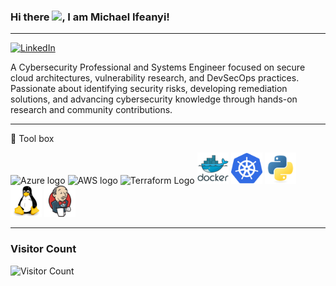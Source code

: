 ### Hi there <img src="https://raw.githubusercontent.com/MartinHeinz/MartinHeinz/master/wave.gif" width="30px">, I am Michael Ifeanyi!

---
<!--[![Twitter Follow](https://img.shields.io/twitter/follow/moregan_tweet?label=Let%27s%20connect%20on%20twitter%21&style=social)](https://twitter.com/intent/follow?screen_name=moregan_tweet)-->
[![LinkedIn](https://img.shields.io/badge/LinkedIn-0077B5?style=for-the-badge&logo=linkedin&logoColor=white)](https://www.linkedin.com/in/mifeanyi)

A Cybersecurity Professional and Systems Engineer focused on secure cloud architectures, vulnerability research, and DevSecOps practices. Passionate about identifying security risks, developing remediation solutions, and advancing cybersecurity knowledge through hands-on research and community contributions.

---
🧰 Tool box

<img src ="https://cdn.worldvectorlogo.com/logos/azure-1.svg" alt="Azure logo" width="50" height="50"/> <img src ="https://cdn.worldvectorlogo.com/logos/aws-2.svg" alt="AWS logo" width="50" height="50"/> <img src ="https://cdn.worldvectorlogo.com/logos/terraform-enterprise.svg" alt="Terraform Logo" width="50" height="50"/> <img src ="https://github.com/devicons/devicon/blob/master/icons/docker/docker-original-wordmark.svg" alt="Docker logo" width="50" height="50"/> <img src ="https://github.com/devicons/devicon/blob/master/icons/kubernetes/kubernetes-plain.svg" alt="Kubernetes logo" width="50" height="50"/> <img src ="https://github.com/devicons/devicon/blob/master/icons/python/python-original.svg" alt="Python logo" width="50" height="50"/> <img src ="https://github.com/devicons/devicon/blob/master/icons/linux/linux-original.svg" alt="Linux logo" width="50" height="50"/>  <img src ="https://github.com/devicons/devicon/blob/master/icons/jenkins/jenkins-original.svg" alt="Jenkins logo" width="50" height="50"/>

---
### Visitor Count

![Visitor Count](https://profile-counter.glitch.me/{miifeanyi}/count.svg)



<!--
**miifeanyi/miifeanyi** is a ✨ _special_ ✨ repository because its `README.md` (this file) appears on your GitHub profile.

Here are some ideas to get you started:

- 🔭 I’m currently working on ...
- 🌱 I’m currently learning ...
- 👯 I’m looking to collaborate on ...
- 🤔 I’m looking for help with ...
- 💬 Ask me about ...
- 📫 How to reach me: ...
- 😄 Pronouns: ...
- ⚡ Fun fact: ...
-->
